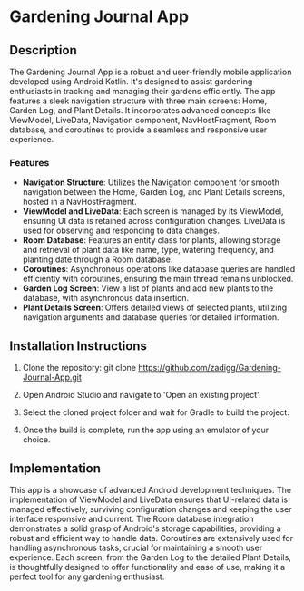# Gardening Journal App

## Description
The Gardening Journal App is a robust and user-friendly mobile application developed using Android Kotlin. It's designed to assist gardening enthusiasts in tracking and managing their gardens efficiently. The app features a sleek navigation structure with three main screens: Home, Garden Log, and Plant Details. It incorporates advanced concepts like ViewModel, LiveData, Navigation component, NavHostFragment, Room database, and coroutines to provide a seamless and responsive user experience.

### Features
- **Navigation Structure**: Utilizes the Navigation component for smooth navigation between the Home, Garden Log, and Plant Details screens, hosted in a NavHostFragment.
- **ViewModel and LiveData**: Each screen is managed by its ViewModel, ensuring UI data is retained across configuration changes. LiveData is used for observing and responding to data changes.
- **Room Database**: Features an entity class for plants, allowing storage and retrieval of plant data like name, type, watering frequency, and planting date through a Room database.
- **Coroutines**: Asynchronous operations like database queries are handled efficiently with coroutines, ensuring the main thread remains unblocked.
- **Garden Log Screen**: View a list of plants and add new plants to the database, with asynchronous data insertion.
- **Plant Details Screen**: Offers detailed views of selected plants, utilizing navigation arguments and database queries for detailed information.

## Installation Instructions
1. Clone the repository:
git clone https://github.com/zadigg/Gardening-Journal-App.git

2. Open Android Studio and navigate to 'Open an existing project'.
3. Select the cloned project folder and wait for Gradle to build the project.
4. Once the build is complete, run the app using an emulator of your choice.

## Implementation
This app is a showcase of advanced Android development techniques. The implementation of ViewModel and LiveData ensures that UI-related data is managed effectively, surviving configuration changes and keeping the user interface responsive and current. The Room database integration demonstrates a solid grasp of Android's storage capabilities, providing a robust and efficient way to handle data. Coroutines are extensively used for handling asynchronous tasks, crucial for maintaining a smooth user experience. Each screen, from the Garden Log to the detailed Plant Details, is thoughtfully designed to offer functionality and ease of use, making it a perfect tool for any gardening enthusiast.
